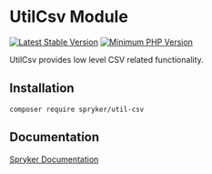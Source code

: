 # UtilCsv Module
[![Latest Stable Version](https://poser.pugx.org/spryker/util-csv/v/stable.svg)](https://packagist.org/packages/spryker/util-csv)
[![Minimum PHP Version](https://img.shields.io/badge/php-%3E%3D%207.4-8892BF.svg)](https://php.net/)

UtilCsv provides low level CSV related functionality.

## Installation

```
composer require spryker/util-csv
```

## Documentation

[Spryker Documentation](https://docs.spryker.com)
